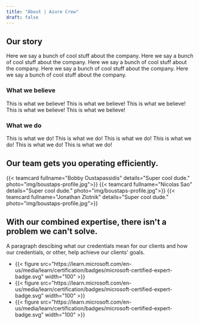 ```yaml
---
title: "About | Azure Crew"
draft: false
---
```


## Our story

Here we say a bunch of cool stuff about the company.
Here we say a bunch of cool stuff about the company.
Here we say a bunch of cool stuff about the company.
Here we say a bunch of cool stuff about the company.
Here we say a bunch of cool stuff about the company.

### What we believe

This is what we believe!
This is what we believe!
This is what we believe!
This is what we believe!
This is what we believe!

### What we do

This is what we do!
This is what we do!
This is what we do!
This is what we do!
This is what we do!
This is what we do!

## Our team gets you operating efficiently.

<div class="h-5"></div>
<div class="w-full flex justify-center">
<div class="w-full max-w-screen-lg flex flex-wrap justify-around">
{{< teamcard fullname="Bobby Oustapassidis" details="Super cool dude."
    photo="img/boustaps-profile.jpg">}}
{{< teamcard fullname="Nicolas Sao" details="Super cool dude."
    photo="img/boustaps-profile.jpg">}}
{{< teamcard fullname="Jonathan Zlotnik" details="Super cool dude."
    photo="img/boustaps-profile.jpg">}}
</div>
</div>
<div class="h-16"></div>

## With our combined expertise, there isn't a problem we can't solve.

A paragraph descibing what our credentials mean for our clients and how our
credentials, or other, help achieve our clients' goals.

<ul class="w-full flex justify-around">
<li>{{< figure src="https://learn.microsoft.com/en-us/media/learn/certification/badges/microsoft-certified-expert-badge.svg" width="100" >}}</li>
<li>{{< figure src="https://learn.microsoft.com/en-us/media/learn/certification/badges/microsoft-certified-expert-badge.svg" width="100" >}}</li>
<li>{{< figure src="https://learn.microsoft.com/en-us/media/learn/certification/badges/microsoft-certified-expert-badge.svg" width="100" >}}</li>
</ul>
